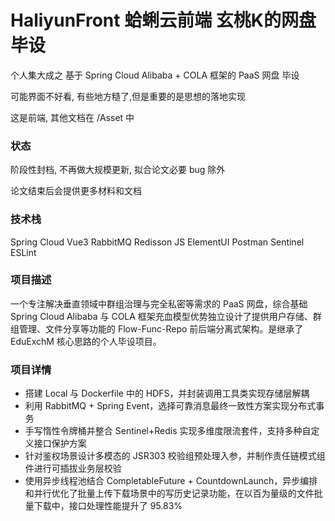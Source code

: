 # HaliyunFront 蛤蜊云前端 玄桃K的网盘毕设

个人集大成之 基于 Spring Cloud Alibaba + COLA 框架的 PaaS 网盘 毕设

可能界面不好看, 有些地方糙了,但是重要的是思想的落地实现

这是前端, 其他文档在 /Asset 中

### 状态

阶段性封档, 不再做大规模更新, 拟合论文必要 bug 除外

论文结束后会提供更多材料和文档

### 技术栈

Spring Cloud Vue3 RabbitMQ Redisson JS ElementUI Postman Sentinel ESLint

### 项目描述

一个专注解决垂直领域中群组治理与完全私密等需求的 PaaS 网盘，综合基础 Spring Cloud Alibaba 与 COLA 框架充血模型优势独立设计了提供用户存储、群组管理、文件分享等功能的 Flow-Func-Repo
前后端分离式架构。是继承了 EduExchM 核心思路的个人毕设项目。

### 项目详情

* 搭建 Local 与 Dockerfile 中的 HDFS，并封装调用工具类实现存储层解耦
* 利用 RabbitMQ + Spring Event，选择可靠消息最终一致性方案实现分布式事务
* 手写惰性令牌桶并整合 Sentinel+Redis 实现多维度限流套件，支持多种自定义接口保护方案
* 针对鉴权场景设计多模态的 JSR303 校验组预处理入参，并制作责任链模式组件进行可插拔业务层校验
* 使用异步线程池结合 CompletableFuture + CountdownLaunch，异步编排和并行优化了批量上传下载场景中的写历史记录功能，在以百为量级的文件批量下载中，接口处理性能提升了 95.83%

